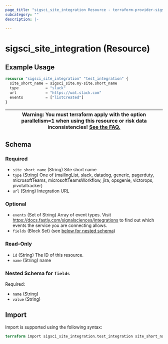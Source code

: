```yaml
---
page_title: "sigsci_site_integration Resource - terraform-provider-sigsci"
subcategory: ""
description: |-
  
---
```


# sigsci_site_integration (Resource)



## Example Usage

```terraform
resource "sigsci_site_integration" "test_integration" {
  site_short_name = sigsci_site.my-site.short_name
  type            = "slack"
  url             = "https://wat.slack.com"
  events          = ["listCreated"]
}
```

|Warning: You must terraform apply with the option parallelism=1 when using this resource or risk data inconsistencies! [See the FAQ.](https://github.com/signalsciences/terraform-provider-sigsci/blob/main/docs/guides/FAQ.md)|
|---|

<!-- schema generated by tfplugindocs -->
## Schema

### Required

- `site_short_name` (String) Site short name
- `type` (String) One of (mailingList, slack, datadog, generic, pagerduty, microsoftTeams, microsoftTeamsWorkflow, jira, opsgenie, victorops, pivotaltracker)
- `url` (String) Integration URL

### Optional

- `events` (Set of String) Array of event types. Visit https://docs.fastly.com/signalsciences/integrations to find out which events the service you are connecting allows.
- `fields` (Block Set) (see [below for nested schema](#nestedblock--fields))

### Read-Only

- `id` (String) The ID of this resource.
- `name` (String) name

<a id="nestedblock--fields"></a>
### Nested Schema for `fields`

Required:

- `name` (String)
- `value` (String)

## Import

Import is supported using the following syntax:

```terraform
terraform import sigsci_site_integration.test_integration site_short_name:id
```
